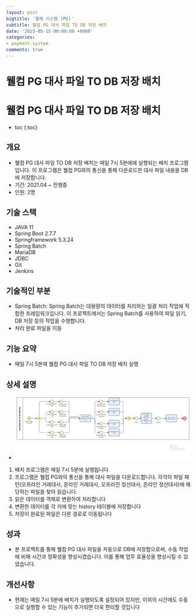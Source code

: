 ```yaml
---
layout: post
bigtitle: '결제 시스템 (PG)'
subtitle: 웰컴 PG 대사 파일 TO DB 저장 배치
date: '2023-05-15 00:00:00 +0900'
categories:
- payment-system
comments: true
---
```


# 웰컴 PG 대사 파일 TO DB 저장 배치

# 웰컴 PG 대사 파일 TO DB 저장 배치
* toc
{:toc}

## 개요
+ 웰컴 PG 대사 파일 TO DB 저장 배치는 매일 7시 5분에에 실행되는 배치 프로그램입니다. 이 프로그램은 웰컴 PG와의 통신을 통해 다운로드한 대사 파일 내용을 DB에 저장합니다.
+ 기간: 2021.04 ~ 진행중
+ 인원: 2명

## 기술 스택
+ JAVA 11
+ Spring Boot 2.7.7
+ Springframework 5.3.24
+ Spring Batch
+ MariaDB
+ JDBC
+ Git
+ Jenkins

## 기술적인 부분
+ Spring Batch: Spring Batch는 대용량의 데이터를 처리하는 일괄 처리 작업에 적합한 프레임워크입니다. 이 프로젝트에서는 Spring Batch를 사용하여 파일 읽기, DB 저장 등의 작업을 수행합니다.
+ 처리 완료 파일을 이동


## 기능 요약
+ 매일 7시 5분에 웰컴 PG 대사 파일 TO DB 저장 배치 실행


## 상세 설명
+ ![img.png](../../../assets/img/payment-system/WelcomeFileToDB.png)

1. 배치 프로그램은 매일 7시 5분에 실행됩니다
2. 프로그램은 웰컴 PG와의 통신을 통해 대사 파일을 다운로드합니다. 각각의 파일 패턴(오프라인 거래대사, 온라인 거래대사, 오프라인 정산대사, 온라인 정산대사)에 해당하는 파일을 찾아 읽습니다.
3. 읽은 데이터를 객체로 변환하여 처리합니다
4. 변환한 데이터를 각 키에 맞는 history 테이블에 저장합니다 
5. 저장이 완료된 파일은 다른 경로로 이동됩니다

## 성과
+ 본 프로젝트를 통해 웰컴 PG 대사 파일을 자동으로 DB에 저장함으로써, 수동 작업에 비해 시간과 정확성을 향상시켰습니다. 이를 통해 업무 효율성을 향상시킬 수 있었습니다.

  
## 개선사항
+ 현재는 매일 7시 5분에 배치가 실행되도록 설정되어 있지만, 이외의 시간에도 수동으로 실행할 수 있는 기능이 추가되면 더욱 편리할 것입니다


